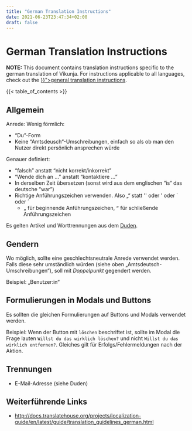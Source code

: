 ```yaml
---
title: "German Translation Instructions"
date: 2021-06-23T23:47:34+02:00
draft: false
---
```


# German Translation Instructions

<div class="notification is-warning">
<b>NOTE:</b> This document contains translation instructions specific to the german translation of Vikunja.
For instructions applicable to all languages, check out the <a href="{{< ref "./translations.md">}}">general translation instructions</a>.
</div>

{{< table_of_contents >}}

## Allgemein

Anrede: Wenig förmlich:

* “Du”-Form
* Keine “Amtsdeusch“-Umschreibungen, einfach so als ob man den Nutzer direkt persönlich ansprechen würde

Genauer definiert:

* “falsch” anstatt “nicht korrekt/inkorrekt”
* “Wende dich an …” anstatt “kontaktiere …”
* In derselben Zeit übersetzen (sonst wird aus dem englischen “is“ das deutsche “war”)
* Richtige Anführungszeichen verwenden. Also „“ statt '' oder ' oder ` oder ´
	* `„` für beginnende Anführungszeichen, `“` für schließende Anführungszeichen

Es gelten Artikel und Worttrennungen aus dem [Duden](https://duden.de).

## Gendern

Wo möglich, sollte eine geschlechtsneutrale Anrede verwendet werden.
Falls diese sehr umständlich würden (siehe oben „Amtsdeutsch-Umschreibungen“), soll mit *Doppelpunkt* gegendert werden.

Beispiel: „Benutzer:in“

## Formulierungen in Modals und Buttons

Es sollten die gleichen Formulierungen auf Buttons und Modals verwendet werden.

Beispiel: Wenn der Button mit `löschen` beschriftet ist, sollte im Modal die Frage lauten `Willst du das wirklich löschen?` und nicht `Willst du das wirklich entfernen?`.
Gleiches gilt für Erfolgs/Fehlermeldungen nach der Aktion.

## Trennungen

* E-Mail-Adresse (siehe Duden)

## Weiterführende Links

* http://docs.translatehouse.org/projects/localization-guide/en/latest/guide/translation_guidelines_german.html
